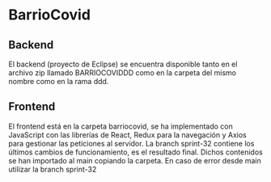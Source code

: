 # BarrioCovid
## Backend
El backend (proyecto de Eclipse) se encuentra disponible tanto en el archivo zip llamado BARRIOCOVIDDD como en la carpeta del mismo nombre como en la rama ddd.
## Frontend
El frontend está en la carpeta barriocovid, se ha implementado con JavaScript con las librerías de React, Redux para la navegación y Axios para gestionar las peticiones al servidor. La branch sprint-32 contiene los últimos cambios de funcionamiento, es el resultado final. Dichos contenidos se han importado al main copiando la carpeta. En caso de error desde main utilizar la branch sprint-32
